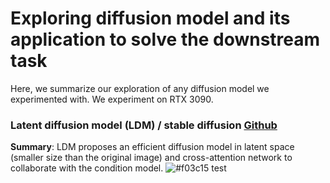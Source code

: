 # Exploring diffusion model and its application to solve the downstream task
Here, we summarize our exploration of any diffusion model we experimented with. We experiment on RTX 3090. 

### Latent diffusion model (LDM) / stable diffusion [Github](https://github.com/CompVis/latent-diffusion)
**Summary**: LDM proposes an efficient diffusion model in latent space (smaller size than the original image) and cross-attention network to collaborate with the condition model. ![#f03c15](https://via.placeholder.com/15/f03c15/000000?text=+) test
